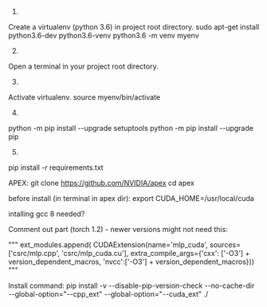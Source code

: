 1.
Create a virtualenv (python 3.6) in project root directory.
sudo apt-get install python3.6-dev python3.6-venv
python3.6 -m venv myenv

2.
Open a terminal in your project root directory.

3.
Activate virtualenv.
source myenv/bin/activate


4. 
python -m pip install --upgrade setuptools
python -m pip install --upgrade pip

5.
pip install -r requirements.txt 

APEX:
git clone https://github.com/NVIDIA/apex
cd apex

before install (in terminal in apex dir):
export CUDA_HOME=/usr/local/cuda

intalling gcc 8 needed?

Comment out part (torch 1.2) - newer versions might not need this:

"""
ext_modules.append(
    CUDAExtension(name='mlp_cuda',
                  sources=['csrc/mlp.cpp',
                           'csrc/mlp_cuda.cu'],
                  extra_compile_args={'cxx': ['-O3'] + version_dependent_macros,
                                      'nvcc':['-O3'] + version_dependent_macros}))
"""

Install command:
pip install -v --disable-pip-version-check --no-cache-dir --global-option="--cpp_ext" --global-option="--cuda_ext" ./
